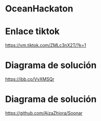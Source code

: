 # OceanHackaton

# Enlace tiktok
https://vm.tiktok.com/ZMLc3nX2T/?k=1
# Diagrama de solución
https://ibb.co/VvXMSQr
# Diagrama de solución
https://github.com/AizaZhiora/Soonar
